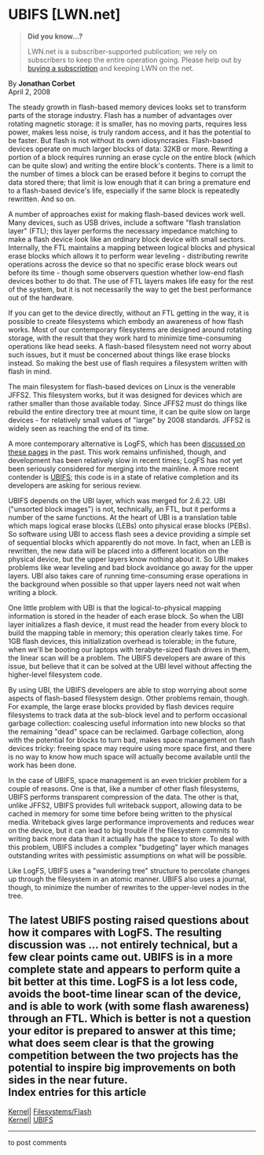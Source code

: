 # UBIFS [LWN.net]

> **Did you know...?**
> 
> LWN.net is a subscriber-supported publication; we rely on subscribers to keep the entire operation going. Please help out by [buying a subscription](/Promo/nst-nag4/subscribe) and keeping LWN on the net. 

By **Jonathan Corbet**  
April 2, 2008 

The steady growth in flash-based memory devices looks set to transform parts of the storage industry. Flash has a number of advantages over rotating magnetic storage: it is smaller, has no moving parts, requires less power, makes less noise, is truly random access, and it has the potential to be faster. But flash is not without its own idiosyncrasies. Flash-based devices operate on much larger blocks of data: 32KB or more. Rewriting a portion of a block requires running an erase cycle on the entire block (which can be quite slow) and writing the entire block's contents. There is a limit to the number of times a block can be erased before it begins to corrupt the data stored there; that limit is low enough that it can bring a premature end to a flash-based device's life, especially if the same block is repeatedly rewritten. And so on. 

A number of approaches exist for making flash-based devices work well. Many devices, such as USB drives, include a software "flash translation layer" (FTL); this layer performs the necessary impedance matching to make a flash device look like an ordinary block device with small sectors. Internally, the FTL maintains a mapping between logical blocks and physical erase blocks which allows it to perform wear leveling - distributing rewrite operations across the device so that no specific erase block wears out before its time - though some observers question whether low-end flash devices bother to do that. The use of FTL layers makes life easy for the rest of the system, but it is not necessarily the way to get the best performance out of the hardware. 

If you can get to the device directly, without an FTL getting in the way, it is possible to create filesystems which embody an awareness of how flash works. Most of our contemporary filesystems are designed around rotating storage, with the result that they work hard to minimize time-consuming operations like head seeks. A flash-based filesystem need not worry about such issues, but it must be concerned about things like erase blocks instead. So making the best use of flash requires a filesystem written with flash in mind. 

The main filesystem for flash-based devices on Linux is the venerable JFFS2. This filesystem works, but it was designed for devices which are rather smaller than those available today. Since JFFS2 must do things like rebuild the entire directory tree at mount time, it can be quite slow on large devices - for relatively small values of "large" by 2008 standards. JFFS2 is widely seen as reaching the end of its time. 

A more contemporary alternative is LogFS, which has been [discussed on these pages](http://lwn.net/Articles/234441/) in the past. This work remains unfinished, though, and development has been relatively slow in recent times; LogFS has not yet been seriously considered for merging into the mainline. A more recent contender is [UBIFS](http://lwn.net/Articles/275706/); this code is in a state of relative completion and its developers are asking for serious review. 

UBIFS depends on the UBI layer, which was merged for 2.6.22. UBI ("unsorted block images") is not, technically, an FTL, but it performs a number of the same functions. At the heart of UBI is a translation table which maps logical erase blocks (LEBs) onto physical erase blocks (PEBs). So software using UBI to access flash sees a device providing a simple set of sequential blocks which apparently do not move. In fact, when an LEB is rewritten, the new data will be placed into a different location on the physical device, but the upper layers know nothing about it. So UBI makes problems like wear leveling and bad block avoidance go away for the upper layers. UBI also takes care of running time-consuming erase operations in the background when possible so that upper layers need not wait when writing a block. 

One little problem with UBI is that the logical-to-physical mapping information is stored in the header of each erase block. So when the UBI layer initializes a flash device, it must read the header from every block to build the mapping table in memory; this operation clearly takes time. For 1GB flash devices, this initialization overhead is tolerable; in the future, when we'll be booting our laptops with terabyte-sized flash drives in them, the linear scan will be a problem. The UBIFS developers are aware of this issue, but believe that it can be solved at the UBI level without affecting the higher-level filesystem code. 

By using UBI, the UBIFS developers are able to stop worrying about some aspects of flash-based filesystem design. Other problems remain, though. For example, the large erase blocks provided by flash devices require filesystems to track data at the sub-block level and to perform occasional garbage collection: coalescing useful information into new blocks so that the remaining "dead" space can be reclaimed. Garbage collection, along with the potential for blocks to turn bad, makes space management on flash devices tricky: freeing space may require using more space first, and there is no way to know how much space will actually become available until the work has been done. 

In the case of UBIFS, space management is an even trickier problem for a couple of reasons. One is that, like a number of other flash filesystems, UBIFS performs transparent compression of the data. The other is that, unlike JFFS2, UBIFS provides full writeback support, allowing data to be cached in memory for some time before being written to the physical media. Writeback gives large performance improvements and reduces wear on the device, but it can lead to big trouble if the filesystem commits to writing back more data than it actually has the space to store. To deal with this problem, UBIFS includes a complex "budgeting" layer which manages outstanding writes with pessimistic assumptions on what will be possible. 

Like LogFS, UBIFS uses a "wandering tree" structure to percolate changes up through the filesystem in an atomic manner. UBIFS also uses a journal, though, to minimize the number of rewrites to the upper-level nodes in the tree. 

The latest UBIFS posting raised questions about how it compares with LogFS. The resulting discussion was ... not entirely technical, but a few clear points came out. UBIFS is in a more complete state and appears to perform quite a bit better at this time. LogFS is a lot less code, avoids the boot-time linear scan of the device, and is able to work (with some flash awareness) through an FTL. Which is better is not a question your editor is prepared to answer at this time; what does seem clear is that the growing competition between the two projects has the potential to inspire big improvements on both sides in the near future.  
Index entries for this article  
---  
[Kernel](/Kernel/Index)| [Filesystems/Flash](/Kernel/Index#Filesystems-Flash)  
[Kernel](/Kernel/Index)| [UBIFS](/Kernel/Index#UBIFS)  
  


* * *

to post comments 
